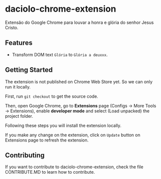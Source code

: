 # daciolo-chrome-extension

Extensão do Google Chrome para louvar a honra e glória do senhor Jesus Cristo.

## Features

- Transform DOM text `Glória` to `Glória a deuxxx`.

## Getting Started

The extension is not published on Chrome Web Store yet. So we can only run it locally.

First, run `git checkout` to get the source code.

Then, open Google Chrome, go to **Extensions** page (Configs -> More Tools -> Extensions), enable **developer mode** and select (Load unpacked) the project folder.

Following these steps you will install the extension locally.

If you make any change on the extension, click on `Update` button on Extensions page to refresh the extension.

## Contributing

If you want to contribute to daciolo-chrome-extension, check the file CONTRIBUTE.MD to learn how to contribute.